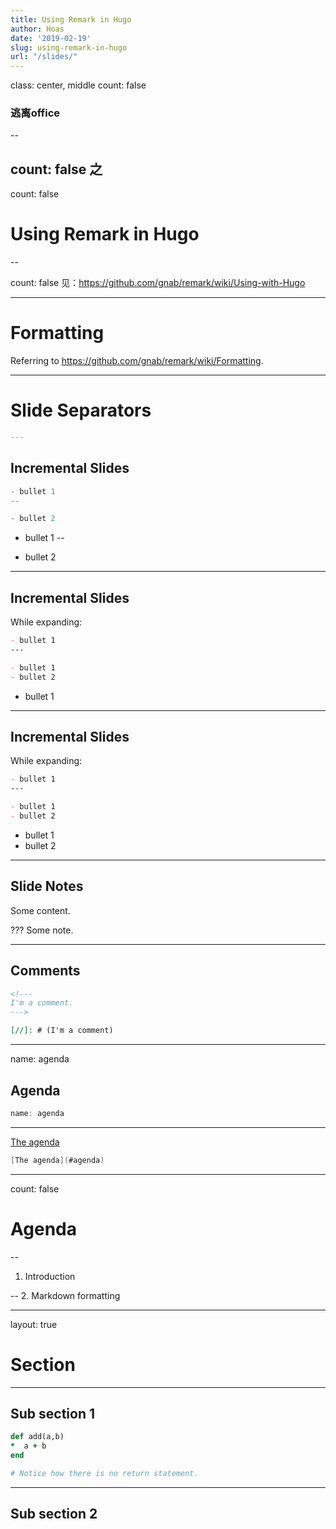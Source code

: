 ```yaml
---
title: Using Remark in Hugo
author: Hoas
date: '2019-02-19'
slug: using-remark-in-hugo
url: "/slides/"
---
```

class: center, middle
count: false
### 逃离office
--

count: false
 之
--

count: false
# Using Remark in Hugo

--

count: false
见：https://github.com/gnab/remark/wiki/Using-with-Hugo

---

# Formatting

Referring to https://github.com/gnab/remark/wiki/Formatting.

---

# Slide Separators

```md
---
```

## Incremental Slides

```c
- bullet 1
--

- bullet 2
```
- bullet 1
--

- bullet 2

---
## Incremental Slides
While expanding:

```md
- bullet 1
---

- bullet 1
- bullet 2
```

- bullet 1
---
## Incremental Slides
While expanding:

```md
- bullet 1
---

- bullet 1
- bullet 2
```

- bullet 1
- bullet 2
---
## Slide Notes

Some content.

???
Some note.

---
## Comments

```md
<!---
I'm a comment.
--->
```

<!---
I'm a comment.
--->

```md
[//]: # (I'm a comment)
```

[//]: # (I'm a comment)

---
name: agenda

## Agenda

```c
name: agenda
```
---
[The agenda](#agenda)

```c
[The agenda](#agenda)
```
---
count: false

# Agenda

--
1. Introduction

--
2. Markdown formatting

---
layout: true

# Section

---

## Sub section 1

```ruby
def add(a,b)
*  a + b
end

# Notice how there is no return statement.
```

---

## Sub section 2